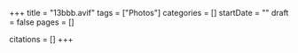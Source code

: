 +++
title = "13bbb.avif"
tags = ["Photos"]
categories = []
startDate = ""
draft = false
pages = []

citations = []
+++
